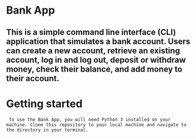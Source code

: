 # Bank App

## This is a simple command line interface (CLI) application that simulates a bank account. Users can create a new account, retrieve an existing account, log in and log out, deposit or withdraw money, check their balance, and add money to their account.

# Getting started
``` To use the Bank App, you will need Python 3 installed on your machine. Clone this repository to your local machine and navigate to the directory in your terminal.```
